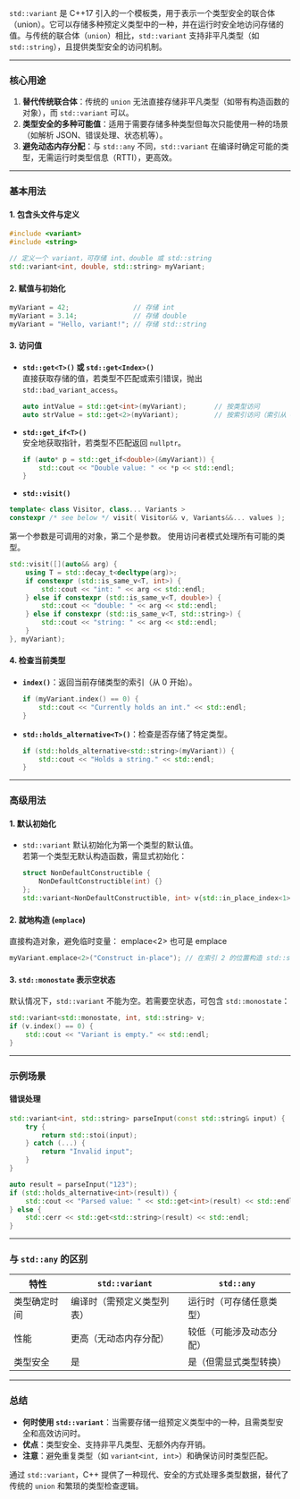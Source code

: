 

`std::variant` 是 C++17 引入的一个模板类，用于表示一个类型安全的联合体（union）。它可以存储多种预定义类型中的一种，并在运行时安全地访问存储的值。与传统的联合体（`union`）相比，`std::variant` 支持非平凡类型（如 `std::string`），且提供类型安全的访问机制。

---

### **核心用途**
1. **替代传统联合体**：传统的 `union` 无法直接存储非平凡类型（如带有构造函数的对象），而 `std::variant` 可以。
2. **类型安全的多种可能值**：适用于需要存储多种类型但每次只能使用一种的场景（如解析 JSON、错误处理、状态机等）。
3. **避免动态内存分配**：与 `std::any` 不同，`std::variant` 在编译时确定可能的类型，无需运行时类型信息（RTTI），更高效。

---

### **基本用法**
#### 1. **包含头文件与定义**
```cpp
#include <variant>
#include <string>

// 定义一个 variant，可存储 int、double 或 std::string
std::variant<int, double, std::string> myVariant;
```

#### 2. **赋值与初始化**
```cpp
myVariant = 42;                // 存储 int
myVariant = 3.14;              // 存储 double
myVariant = "Hello, variant!"; // 存储 std::string
```

#### 3. **访问值**
- **`std::get<T>()` 或 `std::get<Index>()`**  
  直接获取存储的值，若类型不匹配或索引错误，抛出 `std::bad_variant_access`。
  ```cpp
  auto intValue = std::get<int>(myVariant);       // 按类型访问
  auto strValue = std::get<2>(myVariant);         // 按索引访问（索引从 0 开始）
  ```

- **`std::get_if<T>()`**  
  安全地获取指针，若类型不匹配返回 `nullptr`。
  ```cpp
  if (auto* p = std::get_if<double>(&myVariant)) {
      std::cout << "Double value: " << *p << std::endl;
  }
  ```

- **`std::visit()`**  
```cpp
template< class Visitor, class... Variants >
constexpr /* see below */ visit( Visitor&& v, Variants&&... values );
```
第一个参数是可调用的对象，第二个是参数。
  使用访问者模式处理所有可能的类型。
  ```cpp
  std::visit([](auto&& arg) {
      using T = std::decay_t<decltype(arg)>;
      if constexpr (std::is_same_v<T, int>) {
          std::cout << "int: " << arg << std::endl;
      } else if constexpr (std::is_same_v<T, double>) {
          std::cout << "double: " << arg << std::endl;
      } else if constexpr (std::is_same_v<T, std::string>) {
          std::cout << "string: " << arg << std::endl;
      }
  }, myVariant);
  ```

#### 4. **检查当前类型**
- **`index()`**：返回当前存储类型的索引（从 0 开始）。
  ```cpp
  if (myVariant.index() == 0) {
      std::cout << "Currently holds an int." << std::endl;
  }
  ```

- **`std::holds_alternative<T>()`**：检查是否存储了特定类型。
  ```cpp
  if (std::holds_alternative<std::string>(myVariant)) {
      std::cout << "Holds a string." << std::endl;
  }
  ```

---

### **高级用法**
#### 1. **默认初始化**
- `std::variant` 默认初始化为第一个类型的默认值。  
  若第一个类型无默认构造函数，需显式初始化：
  ```cpp
  struct NonDefaultConstructible {
      NonDefaultConstructible(int) {}
  };
  std::variant<NonDefaultConstructible, int> v{std::in_place_index<1>, 42}; // 显式初始化
  ```

#### 2. **就地构造 (`emplace`)**
直接构造对象，避免临时变量：
emplace<2> 也可是 emplace<string>
```cpp
myVariant.emplace<2>("Construct in-place"); // 在索引 2 的位置构造 std::string
```

#### 3. **`std::monostate` 表示空状态**
默认情况下，`std::variant` 不能为空。若需要空状态，可包含 `std::monostate`：
```cpp
std::variant<std::monostate, int, std::string> v;
if (v.index() == 0) {
    std::cout << "Variant is empty." << std::endl;
}
```

---

### **示例场景**
#### 错误处理
```cpp
std::variant<int, std::string> parseInput(const std::string& input) {
    try {
        return std::stoi(input);
    } catch (...) {
        return "Invalid input";
    }
}

auto result = parseInput("123");
if (std::holds_alternative<int>(result)) {
    std::cout << "Parsed value: " << std::get<int>(result) << std::endl;
} else {
    std::cerr << std::get<std::string>(result) << std::endl;
}
```

---

### **与 `std::any` 的区别**
| 特性                | `std::variant`                  | `std::any`                      |
|---------------------|----------------------------------|----------------------------------|
| 类型确定时间        | 编译时（需预定义类型列表）       | 运行时（可存储任意类型）         |
| 性能                | 更高（无动态内存分配）           | 较低（可能涉及动态分配）         |
| 类型安全            | 是                               | 是（但需显式类型转换）           |

---

### **总结**
- **何时使用 `std::variant`**：当需要存储一组预定义类型中的一种，且需类型安全和高效访问时。
- **优点**：类型安全、支持非平凡类型、无额外内存开销。
- **注意**：避免重复类型（如 `variant<int, int>`）和确保访问时类型匹配。

通过 `std::variant`，C++ 提供了一种现代、安全的方式处理多类型数据，替代了传统的 `union` 和繁琐的类型检查逻辑。